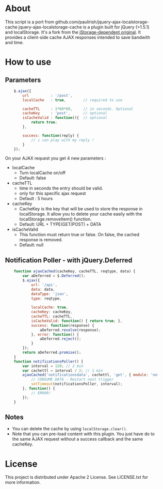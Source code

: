 # About 
This script is a port from github.com/paulirish/jquery-ajax-localstorage-cache
jquery-ajax-localstorage-cache is a plugin built for jQuery (>1.5.1) and localStorage. It's a fork from the [jStorage-dependent original](https://github.com/nectify/jquery-ajax-jstorage-cache). It provides a client-side cache AJAX responses intended to save bandwith and time. 

# How to use 

## Parameters
```javascript
	$.ajax({
		url          : '/post',
		localCache   : true,        // required to use

		cacheTTL     : 1*60*60,     // in seconds. Optional
		cacheKey     : 'post',      // optional
		isCacheValid : function(){  // optional
			return true;
		},

		success: function(reply) {
			// i can play with my reply ! 
		}
	});
```
On your AJAX request you get 4 new parameters :

* localCache
	* Turn localCache on/off
	* Default: false
* cacheTTL
    * time in seconds the entry should be valid. 
    * only for this specific ajax request
    * Default : 5 hours
* cacheKey
	* CacheKey is the key that will be used to store the response in localStorage. It allow you to delete your cache easily with the localStorage.removeItem() function.
	* Default: URL + TYPE(GET/POST) + DATA
* isCacheValid
	* This function must return true or false. On false, the cached response is removed.
	* Default: null

## Notification Poller - with jQuery.Deferred
```javascript
	function ajaxCached(cacheKey, cacheTTL, reqtype, data) {
		var aDeferred = $.Deferred();
		$.ajax({
			url: '/api',
			data: data,
			dataType: 'json',
			type: reqtype,
			
			localCache: true,
			cacheKey: cacheKey,
			cacheTTL: cacheTTL,
			isCacheValid: function() { return true; },
			success: function(response) {
				aDeferred.resolve(response);
			}, error: function() {
				aDeferred.reject();
			}
		});
		return aDeferred.promise();
	}
	function notificationsPoller() {
		var interval = 120; // 2 min
		var cachettl = interval / 2; // 1 min
		ajaxCached('notificationsdata', cachettl, 'get', { module: 'notifications' }).then(function() {
			// CONSUME DATA - Restart next trigger
			setTimeout(notificationsPoller, interval);
		}, function() {  
			// ERROR! 
		});
	}
```

## Notes

* You can delete the cache by using ```localStorage.clear()```.
* Note that you can pre-load content with this plugin. You just have do to the same AJAX request without a success callback and the same cacheKey.

# License

This project is distributed under Apache 2 License. See LICENSE.txt for more information.

